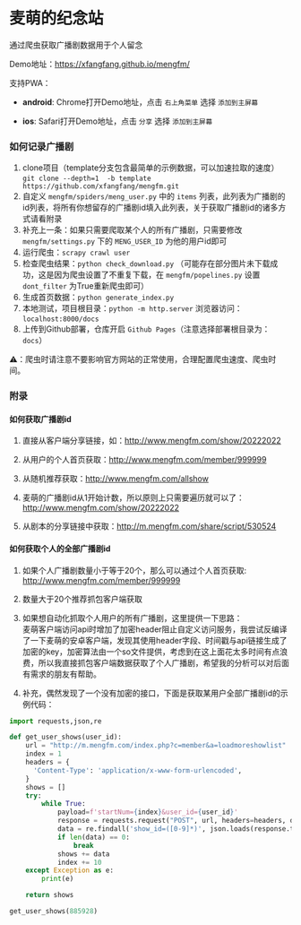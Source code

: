 # 麦萌的纪念站

通过爬虫获取广播剧数据用于个人留念

Demo地址：https://xfangfang.github.io/mengfm/

支持PWA：  
- **android**: Chrome打开Demo地址，点击 `右上角菜单` 选择 `添加到主屏幕`

- **ios**: Safari打开Demo地址，点击 `分享` 选择 `添加到主屏幕`


### 如何记录广播剧

1. clone项目（template分支包含最简单的示例数据，可以加速拉取的速度） `git clone --depth=1  -b template https://github.com/xfangfang/mengfm.git`  
2. 自定义 `mengfm/spiders/meng_user.py` 中的 `items` 列表，此列表为广播剧的id列表，将所有你想留存的广播剧id填入此列表，关于获取广播剧id的诸多方式请看附录  
3. 补充上一条：如果只需要爬取某个人的所有广播剧，只需要修改 `mengfm/settings.py` 下的 `MENG_USER_ID` 为他的用户id即可  
4. 运行爬虫：`scrapy crawl user`  
5. 检查爬虫结果：`python check_download.py` （可能存在部分图片未下载成功，这是因为爬虫设置了不重复下载，在 `mengfm/popelines.py` 设置 `dont_filter` 为True重新爬虫即可）  
6. 生成首页数据：`python generate_index.py`
7. 本地测试，项目根目录：`python -m http.server` 浏览器访问：`localhost:8000/docs`  
8. 上传到Github部署，仓库开启 `Github Pages`（注意选择部署根目录为：`docs`）

⚠️：爬虫时请注意不要影响官方网站的正常使用，合理配置爬虫速度、爬虫时间。

### 附录

#### 如何获取广播剧id

1. 直接从客户端分享链接，如：http://www.mengfm.com/show/20222022

2. 从用户的个人首页获取：http://www.mengfm.com/member/999999

3. 从随机推荐获取：http://www.mengfm.com/allshow

4. 麦萌的广播剧id从1开始计数，所以原则上只需要遍历就可以了：http://www.mengfm.com/show/20222022

5. 从剧本的分享链接中获取：http://m.mengfm.com/share/script/530524


#### 如何获取个人的全部广播剧id

1. 如果个人广播剧数量小于等于20个，那么可以通过个人首页获取: http://www.mengfm.com/member/999999

2. 数量大于20个推荐抓包客户端获取

3. 如果想自动化抓取个人用户的所有广播剧，这里提供一下思路：  
麦萌客户端访问api时增加了加密header阻止自定义访问服务，我尝试反编译了一下麦萌的安卓客户端，发现其使用header字段、时间戳与api链接生成了加密的key，加密算法由一个so文件提供，考虑到在这上面花太多时间有点浪费，所以我直接抓包客户端数据获取了个人广播剧，希望我的分析可以对后面有需求的朋友有帮助。

4. 补充，偶然发现了一个没有加密的接口，下面是获取某用户全部广播剧id的示例代码：


```python
import requests,json,re

def get_user_shows(user_id):
    url = "http://m.mengfm.com/index.php?c=member&a=loadmoreshowlist"
    index = 1
    headers = {
      'Content-Type': 'application/x-www-form-urlencoded',
    }
    shows = []
    try:
        while True:
            payload=f'startNum={index}&user_id={user_id}'
            response = requests.request("POST", url, headers=headers, data=payload)
            data = re.findall('show_id=([0-9]*)', json.loads(response.text)['content'])
            if len(data) == 0:
                break
            shows += data
            index += 10
    except Exception as e:
        print(e)

    return shows

get_user_shows(885928)
```
